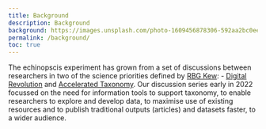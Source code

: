 ```yaml
---
title: Background
description: Background
background: https://images.unsplash.com/photo-1609456878306-592aa2bc0eed?ixid=MnwxMjA3fDB8MHxzZWFyY2h8NTJ8fGJpcmRzfGVufDB8MHwwfHw%3D&auto=format&fit=crop&crop=top&w=1200&h=600&q=80
permalink: /background/
toc: true
---
```


The echinopscis experiment has grown from a set of discussions between researchers in two of the science priorities defined by [RBG Kew](https://www.kew.org/science): - [Digital Revolution](https://www.kew.org/science/our-science/departments/digital-revolution) and [Accelerated Taxonomy](https://www.kew.org/science/our-science/departments/accelerated-taxonomy). Our discussion series early in 2022 focussed on the need for information tools to support taxonomy, to enable researchers to explore and develop data, to maximise use of existing resources and to publish traditional outputs (articles) and datasets faster, to a wider audience.  
